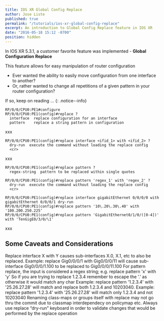 ```yaml
---
title: IOS XR Global Config Replace
author: Jose Liste
published: true
permalink: "/tutorials/ios-xr-global-config-replace"
excerpt: An introduction to Global Config Replace feature in IOS XR
date: "2016-05-18 15:12 -0700"
position: hidden
---
```


>
In IOS XR 5.3.1, a customer favorite feature was implemented - **Global Configuration Replace**  
>
This feature allows for easy manipulation of router configuration
>
*  Ever wanted the ability to easily move configuration from one interface to another?
*  Or, rather wanted to change all repetitions of a given pattern in your router configuration?
>
If so, keep on reading ...
{: .notice--info}

```
RP/0/0/CPU0:PE1#configure
RP/0/0/CPU0:PE1(config)#replace ?
  interface  replace configuration for an interface
  pattern    replace a string pattern in configuration
```

xxx

```
RP/0/0/CPU0:PE1(config)#replace interface <ifid_1> with <ifid_2> ?
  dry-run  execute the command without loading the replace config
  <cr>
```

xxx

```
RP/0/0/CPU0:PE1(config)#replace pattern ?
  regex-string  pattern to be replaced within single quotes
  
RP/0/0/CPU0:PE1(config)#replace pattern 'regex_1' with 'regex_2' ?
  dry-run  execute the command without loading the replace config
  <cr>  
```

```
RP/0/0/CPU0:PE1(config)#replace interface gigabitEthernet 0/0/0/0 with gigabitEthernet 0/0/0/1 dry-run
RP/0/0/CPU0:PE1(config)#replace pattern '10\.20\.30\.40' with '100.200.250.225‘
RP/0/0/CPU0:PE1(config)#replace pattern 'GigabitEthernet0/1/0/([0-4])' with 'TenGigE0/3/0/\1'
```

xxx

## Some Caveats and Considerations

Replace interface X with Y causes sub-interfaces X.0, X.1, etc to also be replaced.
Example: replace Gig0/0/0/1 with Gig0/0/0/11 will cause sub-interface Gig0/0/0/1.100 to be replaced to Gig0/0/0/11.100
For pattern replace, the input is considered a regex string; e.g. replace pattern 'x' with 'y'
So if you are trying to replace 1.2.3.4 remember to escape the '.' as otherwise it would match any char
Example: replace pattern '1.2.3.4' with '25.26.27.28' will match and replace both 1.2.3.4 and 10203040.
Example: replace pattern '1\.2\.3\.4' with '25.26.27.28' will match only 1.2.3.4 and not 10203040
Renaming class-maps or groups itself with replace may not go thru the commit due to classmap interdependecy on policymap etc.
Always use replace “dry-run” keyboard in order to validate changes that would be performed by the replace operation




